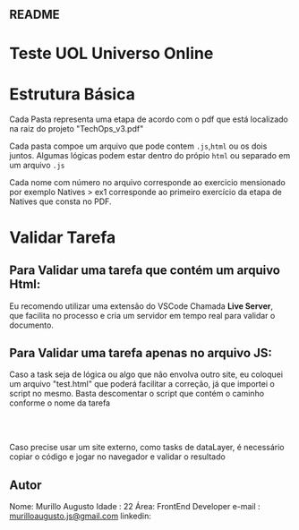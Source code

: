 ## README ## 

# Teste UOL Universo Online #


# Estrutura Básica 

Cada Pasta representa uma etapa de acordo com o pdf que está localizado na raiz do projeto "TechOps_v3.pdf"

Cada pasta compoe um arquivo que pode contem  `.js`,`html` ou os dois juntos. 
Algumas lógicas podem estar dentro do própio `html` ou separado em um arquivo `.js`

Cada nome com número no arquivo corresponde ao exercicio mensionado por exemplo 
Natives > ex1 corresponde ao primeiro exercício da etapa de Natives que consta no PDF.
# Validar Tarefa

## Para Validar uma tarefa que contém um arquivo Html:
<p>Eu recomendo utilizar uma extensão do VSCode Chamada <b>Live Server</b>, <br>
    que facilita no processo e cria um servidor em tempo real para validar o documento.
</p>

## Para Validar uma tarefa apenas no arquivo JS:
<p>Caso a task seja de lógica ou algo que não envolva outro site, eu coloquei um arquivo "test.html" que poderá facilitar a correção, já que importei o script no mesmo. Basta descomentar o script que contém o caminho conforme o nome da tarefa</p>

<br>
<br>

<p>Caso precise usar um site externo, como tasks de dataLayer, é necessário copiar o código e jogar no navegador e validar o resultado</p>

## Autor

Nome: Murillo Augusto
Idade : 22
Área: FrontEnd Developer
e-mail : murilloaugusto.js@gmail.com
linkedin: <a href="https://www.linkedin.com/in/murillo-augusto-729992193/"></a>